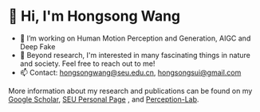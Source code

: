 # 👋 Hi, I'm Hongsong Wang

- 🔭 I’m working on Human Motion Perception and Generation, AIGC and Deep Fake
- 🌱 Beyond research, I'm interested in many fascinating things in nature and society. Feel free to reach out to me! 
- 📫 Contact: hongsongwang@seu.edu.cn, hongsongsui@gmail.com

More information about my research and publications can be found on my [Google Scholar](https://scholar.google.com/citations?hl=en&user=LzQnGacAAAAJ&view_op=list_works&sortby=pubdate), [SEU Personal Page](https://cs.seu.edu.cn/hongsongwang/main.htm) , and [Perception-Lab](https://hongsong-wang.github.io/Perception-Lab/).

